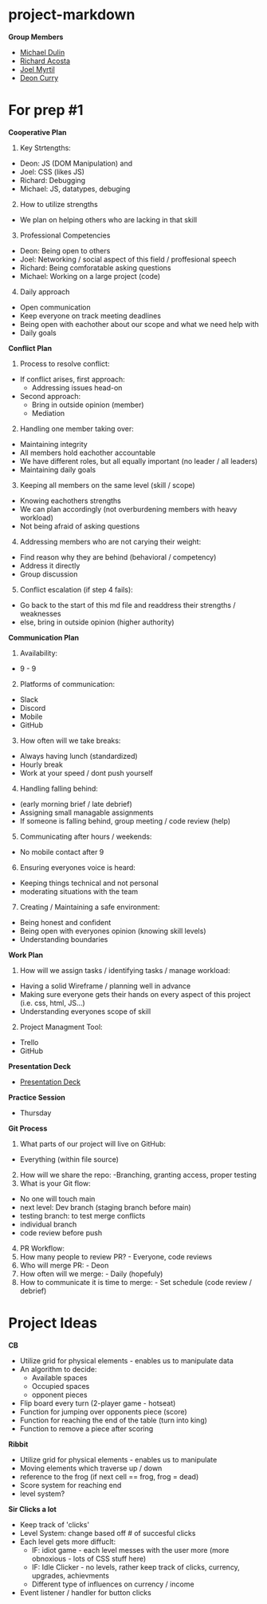# project-markdown

**Group Members**
- [Michael Dulin](https://github.com/MichaelDulin)
- [Richard Acosta](https://github.com/acostavs)
- [Joel Myrtil](https://github.com/JMyrtil)
- [Deon Curry](https://github.com/Curryfrom3)


# For prep #1

**Cooperative Plan**
1. Key Strtengths: 
  - Deon: JS (DOM Manipulation) and
  - Joel: CSS (likes JS)
  - Richard: Debugging
  - Michael: JS, datatypes, debuging
2. How to utilize strengths
  - We plan on helping others who are lacking in that skill
3. Professional Competencies 
  - Deon: Being open to others 
  - Joel: Networking / social aspect of this field / proffesional speech
  - Richard: Being comforatable asking questions
  - Michael: Working on a large project (code)
4. Daily approach
  - Open communication
  - Keep everyone on track meeting deadlines
  - Being open with eachother about our scope and what we need help with 
  - Daily goals
  
**Conflict Plan**
1. Process to resolve conflict:
  - If conflict arises, first approach:
    - Addressing issues head-on
  - Second approach:
    - Bring in outside opinion (member) 
    - Mediation
2. Handling one member taking over:
  - Maintaining integrity 
  - All members hold eachother accountable
  - We have different roles, but all equally important (no leader / all leaders)
  - Maintaining daily goals
3. Keeping all members on the same level (skill / scope)
  - Knowing eachothers strengths
  - We can plan accordingly (not overburdening members with heavy workload)
  - Not being afraid of asking questions
4. Addressing members who are not carying their weight:
  - Find reason why they are behind (behavioral / competency)
  - Address it directly
  - Group discussion 
5. Conflict escalation (if step 4 fails):
  - Go back to the start of this md file and readdress their strengths / weaknesses
  - else, bring in outside opinion (higher authority)
  
**Communication Plan**
1. Availability:
  - 9 - 9
2. Platforms of communication:
  - Slack
  - Discord
  - Mobile
  - GitHub
3. How often will we take breaks:
  - Always having lunch (standardized)
  - Hourly break
  - Work at your speed / dont push yourself
4. Handling falling behind:
  - (early morning brief / late debrief)
  - Assigning small managable assignments
  - If someone is falling behind, group meeting / code review (help)
5. Communicating after hours / weekends:
  - No mobile contact after 9
6. Ensuring everyones voice is heard:
  - Keeping things technical and not personal 
  - moderating situations with the team
7. Creating / Maintaining a safe environment:
  - Being honest and confident
  - Being open with everyones opinion (knowing skill levels)
  - Understanding boundaries 
  
**Work Plan**
1. How will we assign tasks / identifying tasks / manage workload:
  - Having a solid Wireframe / planning well in advance 
  - Making sure everyone gets their hands on every aspect of this project (i.e. css, html, JS...)
  - Understanding everyones scope of skill
2. Project Managment Tool:
  - Trello
  - GitHub
  
**Presentation Deck**
- [Presentation Deck](https://docs.google.com/presentation/d/1NeXKKEpjK2DDme8EwlZBsJndUqIgGYzWrY6FAYtNTf0/edit?usp=sharing)

**Practice Session**
- Thursday

**Git Process**
1. What parts of our project will live on GitHub:
  - Everything (within file source)
2. How will we share the repo:
  -Branching, granting access, proper testing
3. What is your Git flow:
  - No one will touch main
  - next level: Dev branch (staging branch before main)
  - testing branch: to test merge conflicts
  - individual branch
  - code review before push
4. PR Workflow:
  1. How many people to review PR?
    - Everyone, code reviews
  2. Who will merge PR:
    - Deon
  3. How often will we merge:
    - Daily (hopefuly)
  4. How to communicate it is time to merge:
    - Set schedule (code review / debrief)


# Project Ideas 

**CB**
- Utilize grid for physical elements - enables us to manipulate data
- An algorithm to decide:
  - Available spaces
  - Occupied spaces
  - opponent pieces
- Flip board every turn (2-player game - hotseat)
- Function for jumping over opponents piece (score)
- Function for reaching the end of the table (turn into king)
- Function to remove a piece after scoring

**Ribbit**
- Utilize grid for physical elements - enables us to manipulate
- Moving elements which traverse up / down
- reference to the frog (if next cell == frog, frog = dead)
- Score system for reaching end 
- level system?

**Sir Clicks a lot**
- Keep track of 'clicks' 
- Level System: change based off # of succesful clicks 
- Each level gets more diffuclt:
  - IF: idiot game - each level messes with the user more (more obnoxious - lots of CSS stuff here)
  - IF: Idle Clicker - no levels, rather keep track of clicks, currency, upgrades, achievments
  - Different type of influences on currency / income 
- Event listener / handler for button clicks 


